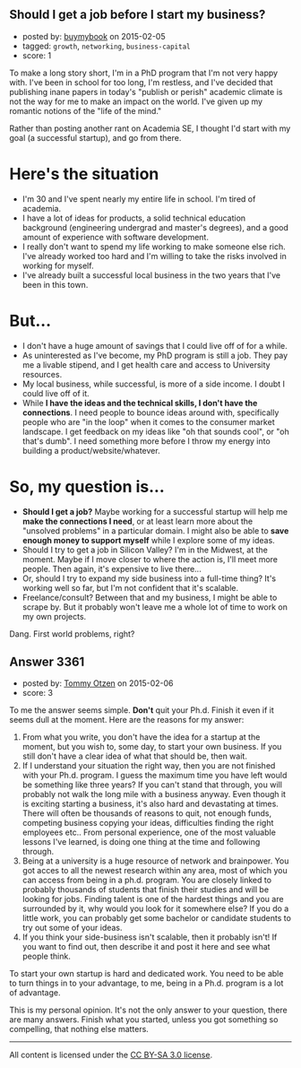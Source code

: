 ## Should I get a job before I start my business?

- posted by: [buymybook](https://stackexchange.com/users/1202074/buymybook) on 2015-02-05
- tagged: `growth`, `networking`, `business-capital`
- score: 1

<p>To make a long story short, I'm in a PhD program that I'm not very happy with.  I've been in school for too long, I'm restless, and I've decided that publishing inane papers in today's "publish or perish" academic climate is not the way for me to make an impact on the world.  I've given up my romantic notions of the "life of the mind."</p>

<p>Rather than posting another rant on Academia SE, I thought I'd start with my goal (a successful startup), and go from there.  </p>

<h1>Here's the situation</h1>

<ul>
<li>I'm 30 and I've spent nearly my entire life in school.  I'm tired of academia.</li>
<li>I have a lot of ideas for products, a solid technical education background (engineering undergrad and master's degrees), and a good amount of experience with software development.</li>
<li>I really don't want to spend my life working to make someone else rich.  I've already worked too hard and I'm willing to take the risks involved in working for myself.</li>
<li>I've already built a successful local business in the two years that I've been in this town.</li>
</ul>

<h1>But...</h1>

<ul>
<li>I don't have a huge amount of savings that I could live off of for a while.</li>
<li>As uninterested as I've become, my PhD program is still a job.  They pay me a livable stipend, and I get health care and access to University resources.</li>
<li>My local business, while successful, is more of a side income.  I doubt I could live off of it.</li>
<li>While <strong>I have the ideas and the technical skills, I don't have the connections</strong>.  I need people to bounce ideas around with, specifically people who are "in the loop" when it comes to the consumer market landscape.  I get feedback on my ideas like "oh that sounds cool", or "oh that's dumb".  I need something more before I throw my energy into building a product/website/whatever.</li>
</ul>

<h1>So, my question is...</h1>

<ul>
<li><strong>Should I get a job?</strong>  Maybe working for a successful startup will help me <strong>make the connections I need</strong>, or at least learn more about the "unsolved problems" in a particular domain.  I might also be able to <strong>save enough money to support myself</strong> while I explore some of my ideas.</li>
<li>Should I try to get a job in Silicon Valley?  I'm in the Midwest, at the moment.  Maybe if I move closer to where the action is, I'll meet more people.  Then again, it's expensive to live there...</li>
<li>Or, should I try to expand my side business into a full-time thing?  It's working well so far, but I'm not confident that it's scalable.</li>
<li>Freelance/consult?  Between that and my business, I might be able to scrape by.  But it probably won't leave me a whole lot of time to work on my own projects.</li>
</ul>

<p>Dang.  First world problems, right?</p>



## Answer 3361

- posted by: [Tommy Otzen](https://stackexchange.com/users/4026382/tommy-otzen) on 2015-02-06
- score: 3

<p>To me the answer seems simple. <strong>Don't</strong> quit your Ph.d. Finish it even if it seems dull at the moment. Here are the reasons for my answer:</p>

<ol>
<li>From what you write, you don't have the idea for a startup at the moment, but you wish to, some day, to start your own business. If you still don't have a clear idea of what that should be, then wait.</li>
<li>If I understand your situation the right way, then you are not finished with your Ph.d. program. I guess the maximum time you have left would be something like three years? If you can't stand that through, you will probably not walk the long mile with a business anyway. Even though it is exciting starting a business, it's also hard and devastating at times. There will often be thousands of reasons to quit, not enough funds, competing business copying your ideas, difficulties finding the right employees etc.. From personal experience, one of the most valuable lessons I've learned, is doing one thing at the time and following through.</li>
<li>Being at a university is a huge resource of network and brainpower. You got acces to all the newest research within any area, most of which you can access from being in a ph.d. program. You are closely linked to probably thousands of students that finish their studies and will be looking for jobs. Finding talent is one of the hardest things and you are surrounded by it, why would you look for it somewhere else? If you do a little work, you can probably get some bachelor or candidate students to try out some of your ideas. </li>
<li>If you think your side-business isn't scalable, then it probably isn't! If you want to find out, then describe it and post it here and see what people think. </li>
</ol>

<p>To start your own startup is hard and dedicated work. You need to be able to turn things in to your advantage, to me, being in a Ph.d. program is a lot of advantage.</p>

<p>This is my personal opinion. It's not the only answer to your question, there are many answers. Finish what you started, unless you got something so compelling, that nothing else matters.  </p>




---

All content is licensed under the [CC BY-SA 3.0 license](https://creativecommons.org/licenses/by-sa/3.0/).
